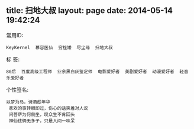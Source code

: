 title: 扫地大叔
layout: page
date: 2014-05-14 19:42:24
---
常用ID:  

	KeyKernel  慕容医仙  穷挫矮  尽尘缘  扫地大叔
	
标  签:    

	80后  百度高级工程师  业余黑白灰鉴定师  电影爱好者  美剧爱好者  动漫爱好者  轻音乐爱好者
	  
个性签名:  

    以梦为马，诗酒趁年华  
     悲欢的事转眼即过，伤心的话笑着对人说  
     问菩萨为何倒坐，叹众生不肯回头  
     神仙伎俩无多子，只是人间一味呆
